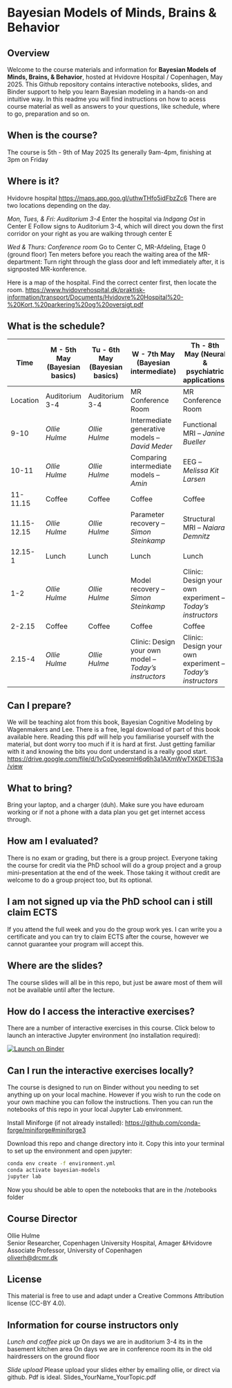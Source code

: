 # Bayesian Models of Minds, Brains & Behavior

## Overview
Welcome to the course materials and information for **Bayesian Models of Minds, Brains, & Behavior**, hosted at Hvidovre Hospital / Copenhagen, May 2025.  This Github repository contains interactive notebooks, slides, and Binder support to help you learn Bayesian modeling in a hands-on and intuitive way. In this readme you will find instructions on how to acess course material as well as answers to your questions, like schedule, where to go, preparation and so on.

## When is the course?
The course is 5th - 9th of May 2025
Its generally 9am-4pm, finishing at 3pm on Friday 

## Where is it?
Hvidovre hospital https://maps.app.goo.gl/uthwTHfo5idFbzZc6 
There are two locations depending on the day. 

*Mon, Tues, & Fri: Auditorium 3-4*
Enter the hospital via *Indgang Ost* in Center E
Follow signs to Auditorium 3-4, which will direct you down the first corridor on your right as you are walking through center E

*Wed & Thurs: Conference room*
Go to Center C, MR-Afdeling, Etage 0 (ground floor)
Ten meters before you reach the waiting area of the MR-department: Turn right through the glass door and left immediately after, it is signposted MR-konference. 

Here is a map of the hospital. Find the correct center first, then locate the room. 
https://www.hvidovrehospital.dk/praktisk-information/transport/Documents/Hvidovre%20Hospital%20-%20Kort,%20parkering%20og%20oversigt.pdf 

## What is the schedule?

| Time         | M - 5th May (Bayesian basics)      | Tu - 6th May (Bayesian basics)   | W - 7th May (Bayesian intermediate)                      | Th - 8th May (Neural & psychiatric applications)          | F - 9th May (Presentations)                      |
|--------------|------------------------------------|----------------------------------|----------------------------------------------------------|-----------------------------------------------------------|--------------------------------------------------|
| Location     | Auditorium 3-4                     | Auditorium 3-4                   | MR Conference Room                                       | MR Conference Room                                        | Auditorium 3-4                                   |
| 9-10         | *Ollie Hulme*                      | *Ollie Hulme*                    | Intermediate generative models – *David Meder*           | Functional MRI – *Janine Bueller*                         | Clinic & group work (O,D,A,S)                    |
| 10-11        | *Ollie Hulme*                      | *Ollie Hulme*                    | Comparing intermediate models – *Amin*                   | EEG – *Melissa Kit Larsen*                                | Clinic & group work (O,D,A,S)                    |
| 11-11.15     | Coffee                             | Coffee                           | Coffee                                                   | Coffee                                                    | Coffee                                           |
| 11.15-12.15  | *Ollie Hulme*                      | *Ollie Hulme*                    | Parameter recovery – *Simon Steinkamp*                   | Structural MRI – *Naiara Demnitz*                         | Group presentations (O,D,A,S)                    |
| 12.15-1      | Lunch                              | Lunch                            | Lunch                                                    | Lunch                                                     | Lunch                                            |
| 1-2          | *Ollie Hulme*                      | *Ollie Hulme*                    | Model recovery – *Simon Steinkamp*                       | Clinic: Design your own experiment – *Today’s instructors*| More group presentations (O,D,A,S)              |
| 2-2.15       | Coffee                             | Coffee                           | Coffee                                                   | Coffee                                                    | Coffee                                           |
| 2.15-4       | *Ollie Hulme*                      | *Ollie Hulme*                    | Clinic: Design your own model – *Today’s instructors*    | Clinic: Design your own experiment – *Today’s instructors*| Roundup & goodbye (O,D,A,S)                      |

## Can I prepare?
We will be teaching alot from this book, Bayesian Cognitive Modeling by Wagenmakers and Lee. There is a free, legal download of part of this book available here. Reading this pdf will help you familiarise yourself with the material, but dont worry too much if it is hard at first. Just getting familiar with it and knowing the bits you dont understand is a really good start. https://drive.google.com/file/d/1vCoDyoeqmH6q6h3a1AXmWwTXKDETlS3a/view

## What to bring?
Bring your laptop, and a charger (duh).
Make sure you have eduroam working or if not a phone with a data plan you get get internet access through.

## How am I evaluated?
There is no exam or grading, but there is a group project.
Everyone taking the course for credit via the PhD school will do a group project and a group mini-presentation at the end of the week. 
Those taking it without credit are welcome to do a group project too, but its optional.

## I am not signed up via the PhD school can i still claim ECTS
If you attend the full week and you do the group work yes. I can write you a certificate and you can try to claim ECTS after the course, however we cannot guarantee your program will accept this. 

## Where are the slides?
The course slides will all be in this repo, but just be aware most of them will not be available until after the lecture. 

## How do I access the interactive exercises?
There are a number of interactive exercises in this course. 
Click below to launch an interactive Jupyter environment (no installation required):

[![Launch on Binder](https://mybinder.org/badge_logo.svg)](https://mybinder.org/v2/gh/ollie-hulme/BayesianModels/main?urlpath=lab)

## Can I run the interactive exercises locally?
The course is designed to run on Binder without you needing to set anything up on your local machine. However if you wish to run the code on your own machine you can follow the instructions. Then you can run the notebooks of this repo in your local Jupyter Lab environment.

Install Miniforge (if not already installed):
https://github.com/conda-forge/miniforge#miniforge3

Download this repo and change directory into it.
Copy this into your terminal to set up the environment and open jupyter:

```bash
conda env create -f environment.yml
conda activate bayesian-models
jupyter lab
```

Now you should be able to open the notebooks that are in the /notebooks folder

## Course Director
Ollie Hulme  
Senior Researcher, Copenhagen University Hospital, Amager &Hvidovre  
Associate Professor, University of Copenhagen  
oliverh@drcmr.dk 

## License
This material is free to use and adapt under a Creative Commons Attribution license (CC-BY 4.0).

## Information for course instructors only 

*Lunch and coffee pick up*
On days we are in auditorium 3-4 its in the basement kitchen area
On days we are in conference room its in the old hairdressers on the ground floor

*Slide upload*
Please upload your slides either by emailing ollie, or direct via github. Pdf is ideal. Slides_YourName_YourTopic.pdf


